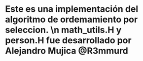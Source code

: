 # Este es una implementación del algoritmo de ordemamiento por seleccion. \n math_utils.H y person.H fue desarrollado por Alejandro Mujica @R3mmurd
